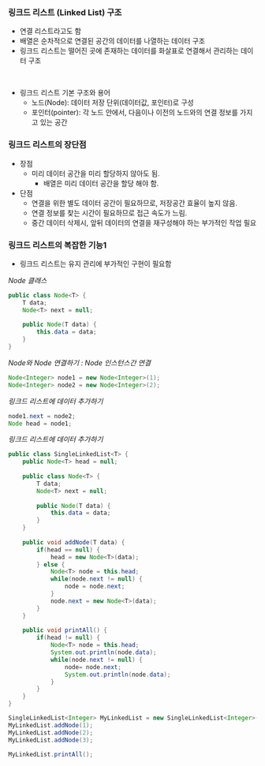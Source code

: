 ### 링크드 리스트 (Linked List) 구조 

- 연결 리스트라고도 함
- 배열은 순차적으로 연결된 공간의 데이터를 나열하는 데이터 구조
- 링크드 리스트는 떨어진 곳에 존재하는 데이터를 화살표로 연결해서 관리하는 데이터 구조

<br>

- 링크드 리스트 기본 구조와 용어
    - 노드(Node): 데이터 저장 단위(데이터값, 포인터)로 구성
    - 포인터(pointer): 각 노드 안에서, 다음이나 이전의 노드와의 연결 정보를 가지고 있는 공간
    

### 링크드 리스트의 장단점
- 장점
    - 미리 데이터 공간을 미리 할당하지 않아도 됨.
        - 배열은 미리 데이터 공간을 할당 해야 함.
- 단점
    - 연결을 위한 별도 데이터 공간이 필요하므로, 저장공간 효율이 높지 않음.
    - 연결 정보를 찾는 시간이 필요하므로 접근 속도가 느림.
    - 중간 데이터 삭제시, 앞뒤 데이터의 연결을 재구성해야 하는 부가적인 작업 필요
    
### 링크드 리스트의 복잡한 기능1
  - 링크드 리스트는 유지 관리에 부가적인 구현이 필요함


*Node 클래스*
```java
public class Node<T> {
    T data;
    Node<T> next = null;
    
    public Node(T data) {
        this.data = data;
    }
}
```

*Node와 Node 연결하기 : Node 인스턴스간 연결*
```java
Node<Integer> node1 = new Node<Integer>(1);
Node<Integer> node2 = new Node<Integer>(2);
```

*링크드 리스트에 데이터 추가하기*
```java
node1.next = node2;
Node head = node1;
```

*링크드 리스트에 데이터 추가하기*
```java
public class SingleLinkedList<T> {
    public Node<T> head = null;
    
    public class Node<T> {
        T data;
        Node<T> next = null;
        
        public Node(T data) {
            this.data = data;
        }
    }
    
    public void addNode(T data) {
        if(head == null) {
            head = new Node<T>(data);
        } else {
            Node<T> node = this.head;
            while(node.next != null) {
                node = node.next;
            }
            node.next = new Node<T>(data);
        }
    }
    
    public void printAll() {
        if(head != null) {
            Node<T> node = this.head;
            System.out.println(node.data);
            while(node.next != null) {
                node= node.next;
                System.out.println(node.data);
            }
        }
    }
}
```

```java
SingleLinkedList<Integer> MyLinkedList = new SingleLinkedList<Integer>();
MyLinkedList.addNode(1);
MyLinkedList.addNode(2);
MyLinkedList.addNode(3);

MyLinkedList.printAll();
```

